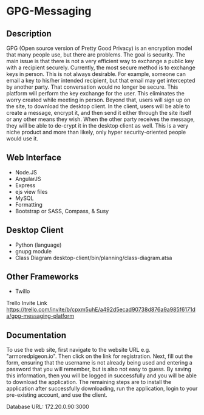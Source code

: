 # GPG-Messaging


## Description
GPG (Open source version of Pretty Good Privacy) is an encryption model that many people use, but there are problems. The goal is security. The main issue is that there is not a very efficient way to exchange a public key with a recipient securely. Currently, the most secure method is to exchange keys in person. This is not always desirable. For example, someone can email a key to his/her intended recipient, but that email may get intercepted by another party. That conversation would no longer be secure. This platform will perform the key exchange for the user. This eliminates the worry created while meeting in person. Beyond that, users will sign up on the site, to download the desktop client. In the client, users will be able to create a message, encrypt it, and then send it either through the site itself or any other means they wish. When the other party receives the message, they will be able to de-crypt it in the desktop client as well. This is a very niche product and more than likely, only hyper security-oriented people would use it.           

## Web Interface
* Node.JS
* AngularJS		   
* Express
 * ejs view files
* MySQL		
* Formatting
 * Bootstrap	or SASS, Compass, & Susy

## Desktop Client
* Python	(language)
 * gnupg module
 * Class Diagram desktop-client/bin/planning/class-diagram.atsa

## Other Frameworks
* Twillo

Trello Invite Link
https://trello.com/invite/b/cpxm5uhE/a492d5ecad90738d876a9a985f6171da/gpg-messaging-platform

## Documentation
To use the web site, first navigate to the website URL e.g. "armoredpigeon.io". Then click on the link for registration. Next, fill out the form, ensuring that the username is not already being used and entering a password that you will remember, but is also not easy to guess. By saving this information, then you will be logged in successfully and you will be able to download the application. The remaining steps are to install the application after successfully downloading, run the application, login to your pre-existing account, and use the client.

Database URL: 172.20.0.90:3000